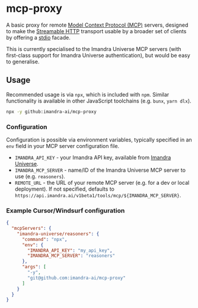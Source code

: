 # mcp-proxy

A basic proxy for remote [Model Context Protocol (MCP)](https://modelcontextprotocol.io/introduction) servers, designed to make the [Streamable HTTP](https://modelcontextprotocol.io/specification/2025-03-26/basic/transports#streamable-http) transport usable by a broader set of clients by offering a [stdio](https://modelcontextprotocol.io/specification/2025-03-26/basic/transports#stdio) facade.

This is currently specialised to the Imandra Universe MCP servers (with first-class support for Imandra Universe authentication), but would be easy to generalise.

## Usage

Recommended usage is via `npx`, which is included with `npm`. Similar functionality is available in other JavaScript toolchains (e.g. `bunx`, `yarn dlx`).

```bash
npx -y github:imandra-ai/mcp-proxy
```

### Configuration

Configuration is possible via environment variables, typically specified in an `env` field in your MCP server configuration file.

- `IMANDRA_API_KEY` - your Imandra API key, available from [Imandra Universe](https://universe.imandra.ai/user/api-keys).
- `IMANDRA_MCP_SERVER` - name/ID of the Imandra Universe MCP server to use (e.g. `reasoners`).
- `REMOTE_URL` - the URL of your remote MCP server (e.g. for a dev or local deployment). If not specified, defaults to `https://api.imandra.ai/v1beta1/tools/mcp/${IMANDRA_MCP_SERVER}`.

### Example Cursor/Windsurf configuration

```json
{
  "mcpServers": {
    "imandra-universe/reasoners": {
      "command": "npx",
      "env": {
        "IMANDRA_API_KEY": "my_api_key",
        "IMANDRA_MCP_SERVER": "reasoners"
      },
      "args": [
        "-y",
        "git@github.com:imandra-ai/mcp-proxy"
      ]
    }
  }
}
```